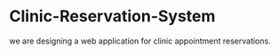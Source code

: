 # Clinic-Reservation-System
we are designing a web application for clinic appointment reservations.
